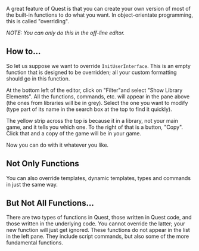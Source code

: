 A great feature of Quest is that you can create your own version of most of the built-in functions to do what you want. In object-orientate programming, this is called "overriding".

_NOTE: You can only do this in the off-line editor._


## How to...

So let us suppose we want to override `InitUserInterface`. This is an empty function that is designed to be overridden; all your custom formatting should go in this function.

At the bottom left of the editor, click on "Filter"and select "Show Library Elements". All the functions, commands, etc. will appear in the pane above (the ones from libraries will be in grey). Select the one you want to modify (type part of its name in the search box at the top to find it quickly).

The yellow strip across the top is because it in a library, not your main game, and it tells you which one. To the right of that is a button, "Copy". Click that and a copy of the game will be in your game.

Now you can do with it whatever you like.


## Not Only Functions
You can also override templates, dynamic templates, types and commands in just the same way.


## But Not All Functions...

There are two types of functions in Quest, those written in Quest code, and those written in the underlying code. You cannot override the latter; your new function will just get ignored. These functions do not appear in the list in the left pane. They include script commands, but also some of the more fundamental functions.